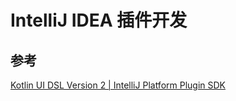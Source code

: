# IntelliJ IDEA 插件开发

## 参考

[Kotlin UI DSL Version 2 | IntelliJ Platform Plugin SDK](https://plugins.jetbrains.com/docs/intellij/kotlin-ui-dsl-version-2.html)